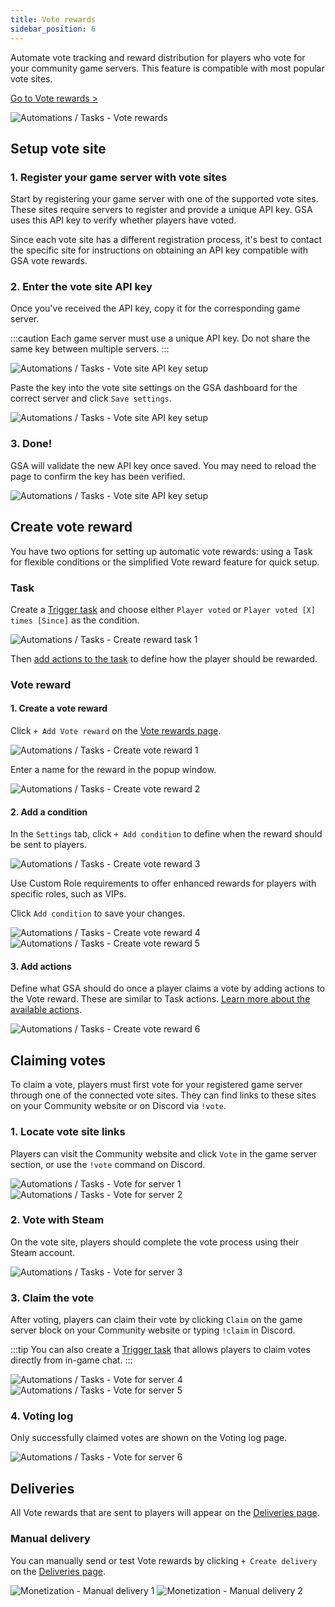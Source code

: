 ```yaml
---
title: Vote rewards
sidebar_position: 6
---
```


Automate vote tracking and reward distribution for players who vote for your community game servers. This feature is compatible with most popular vote sites.

[Go to Vote rewards >](https://dash.gameserverapp.com/task/vote-rewards/reward)

![Automations / Tasks - Vote rewards](/img/dashboard/automate_tasks/vote_reward/vote_reward_sites.jpg)

## Setup vote site

### 1. Register your game server with vote sites

Start by registering your game server with one of the supported vote sites. These sites require servers to register and provide a unique API key. GSA uses this API key to verify whether players have voted.

Since each vote site has a different registration process, it's best to contact the specific site for instructions on obtaining an API key compatible with GSA vote rewards.

### 2. Enter the vote site API key

Once you've received the API key, copy it for the corresponding game server.

:::caution
Each game server must use a unique API key. Do not share the same key between multiple servers.
:::

![Automations / Tasks - Vote site API key setup](/img/dashboard/automate_tasks/vote_reward/vote_site_api_key.jpg)

Paste the key into the vote site settings on the GSA dashboard for the correct server and click `Save settings`.

![Automations / Tasks - Vote site API key setup](/img/dashboard/automate_tasks/vote_reward/vote_site_store_api_key.jpg)

### 3. Done!

GSA will validate the new API key once saved. You may need to reload the page to confirm the key has been verified.

![Automations / Tasks - Vote site API key setup](/img/dashboard/automate_tasks/vote_reward/vote_site_validated.jpg)

## Create vote reward

You have two options for setting up automatic vote rewards: using a Task for flexible conditions or the simplified Vote reward feature for quick setup.

### Task

Create a [Trigger task](/dashboard/automate_tasks/getting_started#create-automation--task) and choose either `Player voted` or `Player voted [X] times [Since]` as the condition.

![Automations / Tasks - Create reward task 1](/img/dashboard/automate_tasks/vote_reward/create_reward_task_1.jpg)

Then [add actions to the task](/dashboard/automate_tasks/getting_started#3-add-actions) to define how the player should be rewarded.

### Vote reward

#### 1. Create a vote reward

Click `+ Add Vote reward` on the [Vote rewards page](https://dash.gameserverapp.com/task/vote-rewards/reward).

![Automations / Tasks - Create vote reward 1](/img/dashboard/automate_tasks/vote_reward/create_vote_reward_1.jpg)

Enter a name for the reward in the popup window.

![Automations / Tasks - Create vote reward 2](/img/dashboard/automate_tasks/vote_reward/create_vote_reward_2.jpg)

#### 2. Add a condition

In the `Settings` tab, click `+ Add condition` to define when the reward should be sent to players.

![Automations / Tasks - Create vote reward 3](/img/dashboard/automate_tasks/vote_reward/create_vote_reward_3.jpg)

Use Custom Role requirements to offer enhanced rewards for players with specific roles, such as VIPs.

Click `Add condition` to save your changes.

![Automations / Tasks - Create vote reward 4](/img/dashboard/automate_tasks/vote_reward/create_vote_reward_4.jpg)
![Automations / Tasks - Create vote reward 5](/img/dashboard/automate_tasks/vote_reward/create_vote_reward_5.jpg)

#### 3. Add actions

Define what GSA should do once a player claims a vote by adding actions to the Vote reward. These are similar to Task actions. [Learn more about the available actions](/dashboard/automate_tasks/actions).

![Automations / Tasks - Create vote reward 6](/img/dashboard/automate_tasks/vote_reward/create_vote_reward_6.jpg)

## Claiming votes

To claim a vote, players must first vote for your registered game server through one of the connected vote sites. They can find links to these sites on your Community website or on Discord via `!vote`.

### 1. Locate vote site links

Players can visit the Community website and click `Vote` in the game server section, or use the `!vote` command on Discord.

![Automations / Tasks - Vote for server 1](/img/dashboard/automate_tasks/vote_reward/vote_for_server_1.jpg)
![Automations / Tasks - Vote for server 2](/img/dashboard/automate_tasks/vote_reward/vote_for_server_2.jpg)

### 2. Vote with Steam

On the vote site, players should complete the vote process using their Steam account.

![Automations / Tasks - Vote for server 3](/img/dashboard/automate_tasks/vote_reward/vote_for_server_3.jpg)

### 3. Claim the vote

After voting, players can claim their vote by clicking `Claim` on the game server block on your Community website or typing `!claim` in Discord.

:::tip
You can also create a [Trigger task](/dashboard/automate_tasks/getting_started#trigger--event) that allows players to claim votes directly from in-game chat.
:::

![Automations / Tasks - Vote for server 4](/img/dashboard/automate_tasks/vote_reward/vote_for_server_4.jpg)
![Automations / Tasks - Vote for server 5](/img/dashboard/automate_tasks/vote_reward/vote_for_server_5.jpg)

### 4. Voting log

Only successfully claimed votes are shown on the Voting log page.

![Automations / Tasks - Vote for server 6](/img/dashboard/automate_tasks/vote_reward/vote_for_server_6.jpg)

## Deliveries

All Vote rewards that are sent to players will appear on the [Deliveries page](https://dash.gameserverapp.com/monetization/deliveries/v2).

### Manual delivery

You can manually send or test Vote rewards by clicking `+ Create delivery` on the [Deliveries page](https://dash.gameserverapp.com/monetization/deliveries/v2).

![Monetization - Manual delivery 1](/img/dashboard/monetization/deliveries/deliveries_manual_delivery_1.jpg)
![Monetization - Manual delivery 2](/img/dashboard/monetization/deliveries/deliveries_manual_delivery_2.jpg)
